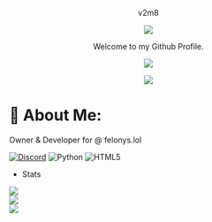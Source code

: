 <p align="center">
 v2m8
<p align="center">
<img src="https://media.discordapp.net/attachments/813341662545313832/813343404507267092/pokemon_pixel.gif">
<p align="center">
    Welcome to my Github Profile.
<p align="center">  
 <img src="https://komarev.com/ghpvc/?username=v2m8&color=151515">
    <p align="center">
  <img src="https://discord.dog/1040702381337362594"/>
</p>
<p align="center">

# 💫 About Me:
Owner & Developer for @ felonys.lol
 
 [![Discord](https://img.shields.io/badge/Discord-%237289DA.svg?logo=discord&logoColor=white)](https://discord.gg/tied) 
![Python](https://img.shields.io/badge/python-3670A0?style=flat&logo=python&logoColor=ffdd54) ![HTML5](https://img.shields.io/badge/html5-%23E34F26.svg?style=flat&logo=html5&logoColor=white)
- Stats
 
![](https://github-readme-stats.vercel.app/api?username=v2m8&theme=dark&hide_border=false&include_all_commits=true&count_private=false)<br/>
![](https://github-readme-streak-stats.herokuapp.com/?user=v2m8&theme=dark&hide_border=false)<br/>
![](https://github-readme-stats.vercel.app/api/top-langs/?username=v2m8&theme=dark&hide_border=false&include_all_commits=true&count_private=false&layout=compact)

<!--
**v2m8/v2m8** is a ✨ _special_ ✨ repository because its `README.md` (this file) appears on your GitHub profile.

Here are some ideas to get you started:

- 🔭 I’m currently working on ...
- 🌱 I’m currently learning ...
- 👯 I’m looking to collaborate on ...
- 🤔 I’m looking for help with ...
- 💬 Ask me about ...
- 📫 How to reach me: ...
- 😄 Pronouns: ...
- ⚡ Fun fact: ...
-->
